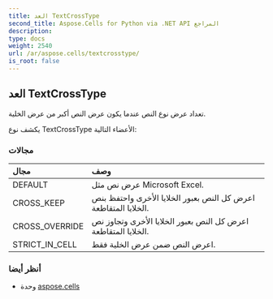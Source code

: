 ```yaml
---
title: العد TextCrossType
second_title: Aspose.Cells for Python via .NET API المراجع
description:
type: docs
weight: 2540
url: /ar/aspose.cells/textcrosstype/
is_root: false
---
```

##  العد TextCrossType
تعداد عرض نوع النص عندما يكون عرض النص أكبر من عرض الخلية.



يكشف نوع TextCrossType الأعضاء التالية:

###  مجالات
| مجال| وصف|
| :- | :- |
| DEFAULT | عرض نص مثل Microsoft Excel.|
| CROSS_KEEP | اعرض كل النص بعبور الخلايا الأخرى واحتفظ بنص الخلايا المتقاطعة.|
| CROSS_OVERRIDE | اعرض كل النص بعبور الخلايا الأخرى وتجاوز نص الخلايا المتقاطعة.|
| STRICT_IN_CELL | اعرض النص ضمن عرض الخلية فقط.|



###  أنظر أيضا
* وحدة [aspose.cells](..)
